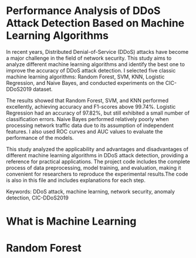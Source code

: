 # Performance Analysis of DDoS Attack Detection Based on Machine Learning Algorithms

In recent years, Distributed Denial-of-Service (DDoS) attacks have become a major challenge in the field of network security. This study aims to analyze different machine learning algorithms and identify the best one to improve the accuracy of DDoS attack detection. I selected five classic machine learning algorithms: Random Forest, SVM, KNN, Logistic Regression, and Naive Bayes, and conducted experiments on the CIC-DDoS2019 dataset.

The results showed that Random Forest, SVM, and KNN performed excellently, achieving accuracy and F1-scores above 99.74%. Logistic Regression had an accuracy of 97.82%, but still exhibited a small number of classification errors. Naive Bayes performed relatively poorly when processing network traffic data due to its assumption of independent features. I also used ROC curves and AUC values to evaluate the performance of the models.

This study analyzed the applicability and advantages and disadvantages of different machine learning algorithms in DDoS attack detection, providing a reference for practical applications. The project code includes the complete process of data preprocessing, model training, and evaluation, making it convenient for researchers to reproduce the experimental results.The code is also in this file and includes explanations for each step.

Keywords: DDoS attack, machine learning, network security, anomaly detection, CIC-DDoS2019

# What is Machine Learning



# Random Forest


